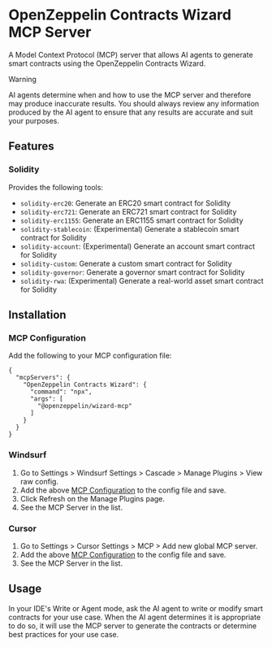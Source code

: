 # OpenZeppelin Contracts Wizard MCP Server

A Model Context Protocol (MCP) server that allows AI agents to generate smart contracts using the OpenZeppelin Contracts Wizard.

> [!WARNING]
> AI agents determine when and how to use the MCP server and therefore may produce inaccurate results. You should always review any information produced by the AI agent to ensure that any results are accurate and suit your purposes.

## Features

### Solidity

Provides the following tools:
- `solidity-erc20`: Generate an ERC20 smart contract for Solidity
- `solidity-erc721`: Generate an ERC721 smart contract for Solidity
- `solidity-erc1155`: Generate an ERC1155 smart contract for Solidity
- `solidity-stablecoin`: (Experimental) Generate a stablecoin smart contract for Solidity
- `solidity-account`: (Experimental) Generate an account smart contract for Solidity
- `solidity-custom`: Generate a custom smart contract for Solidity
- `solidity-governor`: Generate a governor smart contract for Solidity
- `solidity-rwa`: (Experimental) Generate a real-world asset smart contract for Solidity

## Installation

### MCP Configuration

Add the following to your MCP configuration file:
```
{
  "mcpServers": {
    "OpenZeppelin Contracts Wizard": {
      "command": "npx",
      "args": [
        "@openzeppelin/wizard-mcp"
      ]
    }
  }
}
```

### Windsurf

1. Go to Settings > Windsurf Settings > Cascade > Manage Plugins > View raw config.
2. Add the above [MCP Configuration](#mcp-configuration) to the config file and save.
3. Click Refresh on the Manage Plugins page.
4. See the MCP Server in the list.

### Cursor

1. Go to Settings > Cursor Settings > MCP > Add new global MCP server.
2. Add the above [MCP Configuration](#mcp-configuration) to the config file and save.
3. See the MCP Server in the list.

## Usage

In your IDE's Write or Agent mode, ask the AI agent to write or modify smart contracts for your use case. When the AI agent determines it is appropriate to do so, it will use the MCP server to generate the contracts or determine best practices for your use case.
